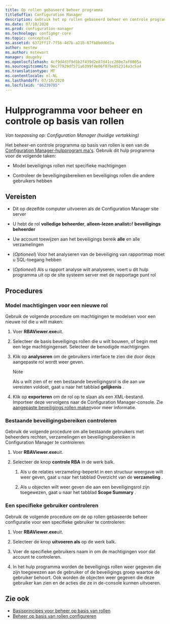 ```yaml
---
title: Op rollen gebaseerd beheer programma
titleSuffix: Configuration Manager
description: Gebruik het op rollen gebaseerd beheer en controle programma om beveiligings rollen en bereiken in Configuration Manager te model leren en te controleren.
ms.date: 07/10/2020
ms.prod: configuration-manager
ms.technology: configmgr-core
ms.topic: conceptual
ms.assetid: 6372ff17-7f56-4d7b-a21b-87fb8bdd6d3a
author: mestew
ms.author: mstewart
manager: dougeby
ms.openlocfilehash: 4cf9d4d3f9d1b2f439d2e87d41cc280e7af0805a
ms.sourcegitcommit: 9ec77929df571a6399f4e06f07be852314a3c5a4
ms.translationtype: MT
ms.contentlocale: nl-NL
ms.lasthandoff: 07/10/2020
ms.locfileid: "86239705"
---
```

# <a name="role-based-administration-and-auditing-tool"></a>Hulpprogramma voor beheer en controle op basis van rollen

*Van toepassing op: Configuration Manager (huidige vertakking)*

Het beheer-en controle programma op basis van rollen is een van de [Configuration Manager-hulpprogram ma's](tools.md). Gebruik dit hulp programma voor de volgende taken:

- Model beveiligings rollen met specifieke machtigingen  

- Controleer de beveiligingsbereiken en beveiligings rollen die andere gebruikers hebben



## <a name="requirements"></a>Vereisten

- Dit op dezelfde computer uitvoeren als de Configuration Manager site server 

- U hebt de rol **volledige beheerder**, **alleen-lezen analist**of **beveiligings beheerder**  

- Uw account toewijzen aan het beveiligings bereik **alle** en alle verzamelingen  

- (*Optioneel*) Voor het analyseren van de beveiliging van rapportmap moet u SQL-toegang hebben  

- (*Optioneel*) Als u rapport analyse wilt analyseren, voert u dit hulp programma uit op de site systeem server met de rapportage punt rol



## <a name="procedures"></a>Procedures


### <a name="model-permissions-for-a-new-role"></a>Model machtigingen voor een nieuwe rol

Gebruik de volgende procedure om machtigingen te modelsen voor een nieuwe rol die u wilt maken: 

1. Voer **RBAViewer.exe**uit.  

2. Selecteer de basis beveiligings rollen die u wilt bouwen, of begin met een lege machtigingenset. Selecteer de benodigde machtigingen.  

3. Klik op **analyseren** om de gebruikers interface te zien die door deze aangepaste rol wordt weer geven.  

    > [!Note]  
    > Als u wilt zien of er een bestaande beveiligingsrol is die aan uw vereisten voldoet, gaat u naar het tabblad **gelijkenis** .  

4. Klik op **exporteren** om de rol op te slaan als een XML-bestand. Importeer deze vervolgens naar de Configuration Manager-console. Zie [aangepaste beveiligings rollen maken](../servers/deploy/configure/configure-role-based-administration.md#BKMK_CreateSecRole)voor meer informatie.


### <a name="audit-existing-security-scopes"></a>Bestaande beveiligingsbereiken controleren

Gebruik de volgende procedure om alle bestaande gebruikers met beheerders rechten, verzamelingen en beveiligingsbereiken in Configuration Manager te controleren:

1. Voer **RBAViewer.exe**uit.  

2. Selecteer de knop **controle RBA** in de werk balk.  

    1. Als u de relaties verzameling-beperkt in een structuur weergave wilt weer geven, gaat u naar het tabblad Overzicht van de **verzameling** .  

    2. Als u objecten wilt weer geven die aan een beveiligingsrol zijn toegewezen, gaat u naar het tabblad **Scope Summary** .  


### <a name="audit-a-specific-user"></a>Een specifieke gebruiker controleren

Gebruik de volgende procedure om de op rollen gebaseerde beheer configuratie voor een specifieke gebruiker te controleren:

1. Voer **RBAViewer.exe**uit.  

2. Selecteer de knop **uitvoeren als** op de werk balk.  

3. Voer de specifieke gebruikers naam in om de machtigingen voor dat account te controleren.  

4. In het hulp programma worden de beveiligings rollen weer gegeven die zijn toegewezen aan de gebruiker of de beveiligings groep waartoe de gebruiker behoort. Ook worden de objecten weer gegeven die deze gebruiker kan zien en de acties die ze in de-console kunnen uitvoeren.  



## <a name="see-also"></a>Zie ook

- [Basisprincipes voor beheer op basis van rollen](../understand/fundamentals-of-role-based-administration.md)
- [Beheer op basis van rollen configureren](../servers/deploy/configure/configure-role-based-administration.md)
